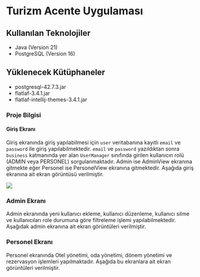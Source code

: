 # Turizm Acente Uygulaması

## Kullanılan Teknolojiler
* Java (Version 21)
* PostgreSQL (Version 16)

## Yüklenecek Kütüphaneler
* postgresql-42.7.3.jar
* flatlaf-3.4.1.jar
* flatlaf-intellij-themes-3.4.1.jar

### Proje Bilgisi

#### Giriş Ekranı

Giriş ekranında giriş yapılabilmesi için `user` veritabanına kayıtlı `email` ve `password` ile giriş yapılabilmektedir. 
`email` ve `password` yazıldıktan sonra `business` katmanında yer alan `UserManager` sınıfında girilen kullanıcın rolü (ADMIN veya PERSONEL) sorgulanmaktadır.
Admin ise AdminView ekranına gitmekte eğer Personel ise PersonelView ekranına gitmektedir.
Aşağıda giriş ekranına ait ekran görüntüsü verilmiştir.

<img src="..\turizmAcenteSistemi\screenfolder\1.jpg">

### Admin Ekranı
Admin ekranında yeni kullanıcı ekleme, kullanıcı düzenleme, kullanıcı silme ve kullanıcıları role durumuna göre filtreleme işlemi yapılabilmektedir. Aşağıdak admin ekranına ait ekran görüntüleri verilmiştir.

### Personel Ekranı
Personel ekranında Otel yönetimi, oda yönetimi, dönem yönetimi ve rezervasyon işlemleri yapılmaktadır. Aşağıda bu ekranlara ait ekran görüntüleri verilmiştir.

